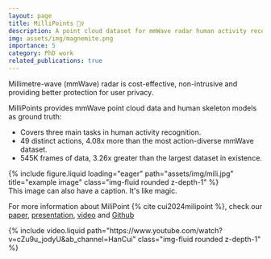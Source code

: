 ```yaml
---
layout: page
title: MilliPoints 🤸‍♀️
description: A point cloud dataset for mmWave radar human activity recognition
img: assets/img/magnemite.png
importance: 5
category: PhD work
related_publications: true
---
```



Millimetre-wave (mmWave) radar is cost-effective, non-intrusive and providing better protection for user privacy.


MilliPoints provides mmWave point cloud data and human skeleton models as ground truth:
- Covers three main tasks in human activity recognition.
- 49 distinct actions, 4.08x more than the most action-diverse mmWave dataset.
- 545K frames of data, 3.26x greater than the largest dataset in existence.

<div class="row">
    <div class="col-sm mt-3 mt-md-0">
        {% include figure.liquid loading="eager" path="assets/img/mili.jpg" title="example image" class="img-fluid rounded z-depth-1" %}
    </div>
</div>
<div class="caption">
    This image can also have a caption. It's like magic.
</div>


For more information about MiliPoint {% cite cui2024milipoint %}, check our [paper](https://proceedings.neurips.cc/paper_files/paper/2023/file/c60468eca9cd0b0083f0ff9d0aeb171a-Paper-Datasets_and_Benchmarks.pdf), [presentation](https://neurips.cc/virtual/2023/poster/73646), [video](https://www.youtube.com/watch?v=cZu9u_jodyU&ab_channel=HanCui) and [Github](https://github.com/yizzfz/MiliPoint)



<div class="row mt-3">
    <div class="col-sm mt-3 mt-md-0">
        {% include video.liquid path="https://www.youtube.com/watch?v=cZu9u_jodyU&ab_channel=HanCui" class="img-fluid rounded z-depth-1" %}
    </div>
</div>